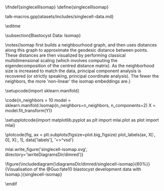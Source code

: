 \ifndef{singlecellIsomap}
\define{singlecellIsomap}

talk-macros.gpp}atasets/includes/singlecell-data.md}

\editme

\subsection{Blastocyst Data: Isomap}

\notes{Isomap first builds a neighbourhood graph, and then uses distances along this graph to approximate the geodesic distance between points. These distances are then visualized by performing classical multidimensional scaling (which involves computing the eigendecomposition of the centred distance matrix). As the neighborhood size is increased to match the data, principal component analysis is recovered (or strictly speaking, principal coordinate analysis). The fewer the neighbors, the more 'non-linear' the isomap embeddings are.}


\setupcode{import sklearn.manifold}

\code{n_neighbors = 10
model = sklearn.manifold.Isomap(n_neighbors=n_neighbors, n_components=2)
X = model.fit_transform(Y)}

\setupplotcode{import matplotlib.pyplot as plt
import mlai.plot as plot
import mlai}

\plotcode{fig, ax = plt.subplots(figsize=plot.big_figsize)
plot_labels(ax, X[:, 0], X[:, 1], data['labels'], '<>^vsd')


mlai.write_figure('singlecell-isomap.svg', directory='\writeDiagramsDir/dimred')}

\figure{\includediagram{\diagramsDir/dimred/singlecell-isomap}{60%}}{Visualisation of the @Guo:fate10 blastocyst development data with Isomap.}{singlecell-isomap}


\endif
